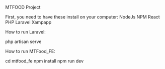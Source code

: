 MTFOOD Project

First, you need to have these install on your computer:
NodeJs
NPM
React 
PHP
Laravel
Xampapp

How to run Laravel:

php artisan serve


How to run MTFood_FE:

cd mtfood_fe
npm install
npm run dev

